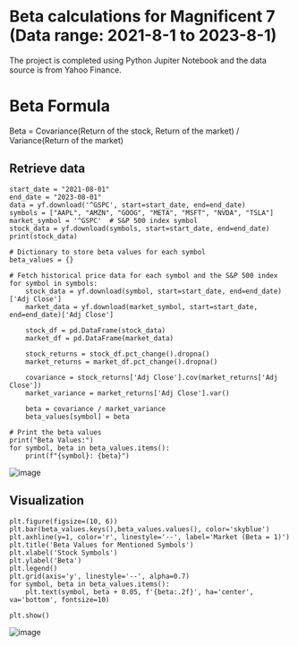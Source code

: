 # Beta calculations for Magnificent 7 (Data range: 2021-8-1 to 2023-8-1) 
The project is completed using Python Jupiter Notebook and the data source is from Yahoo Finance. 
# Beta Formula
Beta = Covariance(Return of the stock, Return of the market) / Variance(Return of the market)
​
## Retrieve data
```
start_date = "2021-08-01"  
end_date = "2023-08-01"  
data = yf.download('^GSPC', start=start_date, end=end_date)
symbols = ["AAPL", "AMZN", "GOOG", "META", "MSFT", "NVDA", "TSLA"]
market_symbol = '^GSPC'  # S&P 500 index symbol
stock_data = yf.download(symbols, start=start_date, end=end_date)
print(stock_data)
```

```
# Dictionary to store beta values for each symbol
beta_values = {}

# Fetch historical price data for each symbol and the S&P 500 index
for symbol in symbols:
    stock_data = yf.download(symbol, start=start_date, end=end_date)['Adj Close']
    market_data = yf.download(market_symbol, start=start_date, end=end_date)['Adj Close']

    stock_df = pd.DataFrame(stock_data)
    market_df = pd.DataFrame(market_data)

    stock_returns = stock_df.pct_change().dropna()
    market_returns = market_df.pct_change().dropna()

    covariance = stock_returns['Adj Close'].cov(market_returns['Adj Close'])
    market_variance = market_returns['Adj Close'].var()

    beta = covariance / market_variance
    beta_values[symbol] = beta

# Print the beta values
print("Beta Values:")
for symbol, beta in beta_values.items():
    print(f"{symbol}: {beta}")
```
![image](https://github.com/raynachen2023/Finance_Beta-calculation/assets/128624675/19e2f27e-8233-4160-a802-e28dcde78f0c)

## Visualization
```
plt.figure(figsize=(10, 6))
plt.bar(beta_values.keys(),beta_values.values(), color='skyblue')
plt.axhline(y=1, color='r', linestyle='--', label='Market (Beta = 1)')
plt.title('Beta Values for Mentioned Symbols')
plt.xlabel('Stock Symbols')
plt.ylabel('Beta')
plt.legend()
plt.grid(axis='y', linestyle='--', alpha=0.7)
for symbol, beta in beta_values.items():
    plt.text(symbol, beta + 0.05, f'{beta:.2f}', ha='center', va='bottom', fontsize=10)

plt.show()
```

![image](https://github.com/raynachen2023/Finance_Beta-calculation/assets/128624675/fdf22a9f-cf89-46c8-827b-8e21f40cff09)

